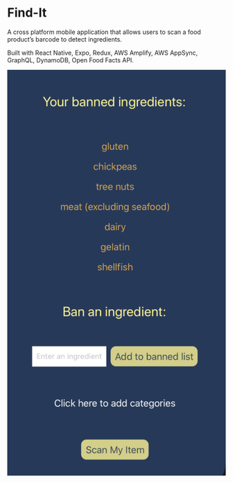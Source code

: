 # Find-It


A cross platform mobile application that allows users to scan a food product’s barcode to detect ingredients.

Built with React Native, Expo, Redux, AWS Amplify, AWS AppSync, GraphQL, DynamoDB, Open Food Facts API.

![Alt text](assets/readMe.png)
